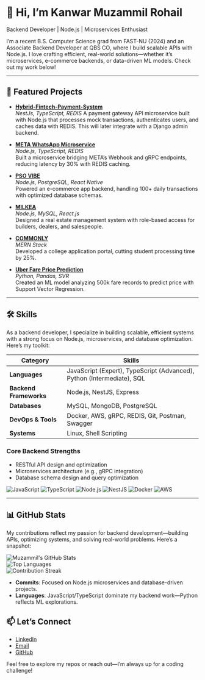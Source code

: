 # 👋 Hi, I’m Kanwar Muzammil Rohail

Backend Developer | Node.js | Microservices Enthusiast

I’m a recent B.S. Computer Science grad from FAST-NU (2024) and an Associate Backend Developer at QBS CO, where I build scalable APIs with Node.js. I love crafting efficient, real-world solutions—whether it’s microservices, e-commerce backends, or data-driven ML models. Check out my work below!

---

## 🚀 Featured Projects
- **[Hybrid-Fintech-Payment-System](https://github.com/Muzzammil-007/Hybrid-Fintech-Payment-System)**  
  _NestJs, TypeScript, REDIS_
  A payment gateway API microservice built with Node.js that processes mock transactions, authenticates users, and caches data with REDIS. This will later integrate with a Django admin backend.

- **[META WhatsApp Microservice](https://github.com/Muzzammil-007/Whatsapp-Chat-Support-Microservice)**  
  _Node.js, TypeScript, REDIS_  
  Built a microservice bridging META’s Webhook and gRPC endpoints, reducing latency by 30% with REDIS caching. 

- **[PSO VIBE](https://github.com/aeri-q/EC-App_Backend)**  
  _Node.js, PostgreSQL, React Native_  
  Powered an e-commerce app backend, handling 100+ daily transactions with optimized database schemas. 

- **[MILKEA](https://github.com/MuhammadKomail/Milkia-Backend)**  
  _Node.js, MySQL, React.js_  
  Designed a real estate management system with role-based access for builders, dealers, and salespeople. 

- **[COMMONLY](https://github.com/Muzzammil-007/Commonly)**  
  _MERN Stack_  
  Developed a college application portal, cutting student processing time by 25%. 

- **[Uber Fare Price Prediction](https://github.com/Muzzammil-007/Uber-Fare-Price-Prediction)**  
  _Python, Pandas, SVR_  
  Created an ML model analyzing 500k fare records to predict price with Support Vector Regression.

---

## 🛠️ Skills

As a backend developer, I specialize in building scalable, efficient systems with a strong focus on Node.js, microservices, and database optimization. Here’s my toolkit:

| **Category**           | **Skills**                                                                 |
|-------------------------|---------------------------------------------------------------------------|
| **Languages**          | JavaScript (Expert), TypeScript (Advanced), Python (Intermediate), SQL    |
| **Backend Frameworks** | Node.js, NestJS, Express                                                  |
| **Databases**          | MySQL, MongoDB, PostgreSQL                                                |
| **DevOps & Tools**     | Docker, AWS, gRPC, REDIS, Git, Postman, Swagger                           |
| **Systems**            | Linux, Shell Scripting                                                    |

### Core Backend Strengths
- RESTful API design and optimization  
- Microservices architecture (e.g., gRPC integration)  
- Database schema design and query optimization  

![JavaScript](https://img.shields.io/badge/-JavaScript-F7DF1E?style=flat&logo=javascript&logoColor=black) 
![TypeScript](https://img.shields.io/badge/-TypeScript-3178C6?style=flat&logo=typescript&logoColor=white) 
![Node.js](https://img.shields.io/badge/-Node.js-339933?style=flat&logo=nodedotjs&logoColor=white) 
![NestJS](https://img.shields.io/badge/-NestJS-E0234E?style=flat&logo=nestjs&logoColor=white) 
![Docker](https://img.shields.io/badge/-Docker-2496ED?style=flat&logo=docker&logoColor=white) 
![AWS](https://img.shields.io/badge/-AWS-232F3E?style=flat&logo=amazonaws&logoColor=white)

---

## 📊 GitHub Stats

My contributions reflect my passion for backend development—building APIs, optimizing systems, and solving real-world problems. Here’s a snapshot:

![Muzammil's GitHub Stats](https://github-readme-stats.vercel.app/api?username=Muzzammil-007&show_icons=true&theme=dracula&count_private=true&include_all_commits=true&hide_border=true&hide=issues,stars&custom_title=Backend%20Contributions)  
![Top Languages](https://github-readme-stats.vercel.app/api/top-langs/?username=Muzzammil-007&layout=compact&theme=dracula&hide=jupyter%20notebook,python&langs_count=6&hide_border=true)  
![Contribution Streak](https://github-readme-streak-stats.herokuapp.com/?user=Muzzammil-007&theme=dracula&hide_border=true)

- **Commits**: Focused on Node.js microservices and database-driven projects.
- **Languages**: JavaScript/TypeScript dominate my backend work—Python reflects ML explorations.

## 📫 Let’s Connect

- [LinkedIn](https://www.linkedin.com/in/muzammil-rohail-169818200/)  
- [Email](mailto:muzzammil606@gmail.com)  
- [GitHub](https://github.com/Muzzammil-007)  

Feel free to explore my repos or reach out—I’m always up for a coding challenge!
